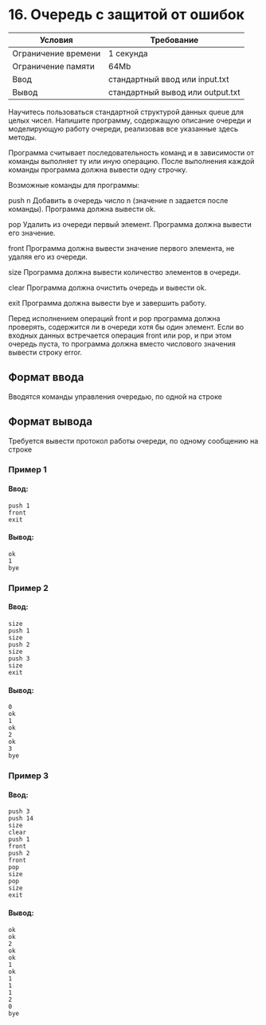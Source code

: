 # 16. Очередь с защитой от ошибок

| Условия             | Требование                         |
| ------------------- | ---------------------------------- | 
| Ограничение времени | 1 секунда                          |
| Ограничение памяти  | 64Mb                               |
| Ввод                | стандартный ввод или input.txt     |
| Вывод               | стандартный вывод или output.txt   |

Научитесь пользоваться стандартной структурой данных queue для целых чисел. Напишите программу, содержащую описание очереди и моделирующую работу очереди, реализовав все указанные здесь методы. 

Программа считывает последовательность команд и в зависимости от команды выполняет ту или иную операцию. После выполнения каждой команды программа должна вывести одну строчку.

Возможные команды для программы:

push n
Добавить в очередь число n (значение n задается после команды). Программа должна вывести ok.

pop
Удалить из очереди первый элемент. Программа должна вывести его значение.

front
Программа должна вывести значение первого элемента, не удаляя его из очереди.

size
Программа должна вывести количество элементов в очереди.

clear
Программа должна очистить очередь и вывести ok.

exit
Программа должна вывести bye и завершить работу.

Перед исполнением операций front и pop программа должна проверять, содержится ли в очереди хотя бы один элемент. Если во входных данных встречается операция front или pop, и при этом очередь пуста, то программа должна вместо числового значения вывести строку error.

## Формат ввода
Вводятся команды управления очередью, по одной на строке

## Формат вывода
Требуется вывести протокол работы очереди, по одному сообщению на строке

### Пример 1
#### Ввод:
```
push 1
front
exit
```
#### Вывод:
```
ok
1
bye
```
### Пример 2
#### Ввод:
```
size
push 1
size
push 2
size
push 3
size
exit
```
#### Вывод:
```
0
ok
1
ok
2
ok
3
bye
```
### Пример 3
#### Ввод:
```
push 3
push 14
size
clear
push 1
front
push 2
front
pop
size
pop
size
exit
```
#### Вывод:
```
ok
ok
2
ok
ok
1
ok
1
1
1
2
0
bye
```
